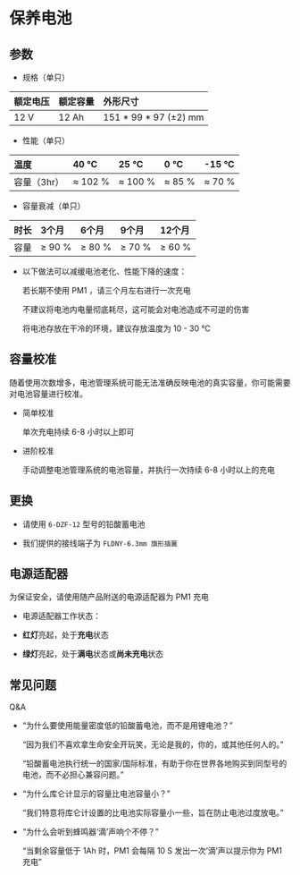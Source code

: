 # 保养电池

## 参数

* 规格（单只）

| 额定电压 | 额定容量  | 外形尺寸               |
| :------ | :--------| :----------------------|
| 12 V    | 12 Ah    | 151 * 99 * 97 (±2) mm  |
       
* 性能（单只）

| 温度        | 40 ℃   |25 ℃    | 0 ℃   | -15 ℃   | 
| :-----------| :------| :-------| :------| :--------|
| 容量（3hr） | ≈ 102 % | ≈ 100 % | ≈ 85 % | ≈ 70 %  |

* 容量衰减（单只）

| 时长     | 3个月   | 6个月   | 9个月   | 12个月    |
| :-------| :-------| :-------| :-------| :--------|
| 容量     | ≥ 90 %  | ≥ 80 % | ≥ 70 %  | ≥ 60 %   |

* 以下做法可以减缓电池老化、性能下降的速度：

    若长期不使用 PM1 ，请三个月左右进行一次充电

    不建议将电池内电量彻底耗尽，这可能会对电池造成不可逆的伤害

    将电池存放在干冷的环境，建议存放温度为 10 - 30 ℃
    
## 容量校准

随着使用次数增多，电池管理系统可能无法准确反映电池的真实容量，你可能需要对电池容量进行校准。

* 简单校准

    单次充电持续 6-8 小时以上即可

* 进阶校准

    手动调整电池管理系统的电池容量，并执行一次持续 6-8 小时以上的充电

## 更换

* 请使用 `6-DZF-12` 型号的铅酸蓄电池

* 我们提供的接线端子为 `FLDNY-6.3mm 旗形插簧` 

## 电源适配器

为保证安全，请使用随产品附送的电源适配器为 PM1 充电

* 电源适配器工作状态：

* **红灯**亮起，处于**充电**状态

* **绿灯**亮起，处于**满电**状态或**尚未充电**状态

## 常见问题

Q&A

* “为什么要使用能量密度低的铅酸蓄电池，而不是用锂电池？”

  “因为我们不喜欢拿生命安全开玩笑，无论是我的，你的，或其他任何人的。”

  “铅酸蓄电池执行统一的国家/国际标准，有助于你在世界各地购买到同型号的电池，而不必担心兼容问题。”

* “为什么库仑计显示的容量比电池容量小？”
  
  “我们特意将库仑计设置的比电池实际容量小一些，旨在防止电池过度放电。”

* “为什么会听到蜂鸣器‘滴’声响个不停？”

  “当剩余容量低于 1Ah 时，PM1 会每隔 10 S 发出一次‘滴’声以提示你为 PM1 充电”



